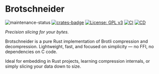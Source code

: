 # Brotschneider

![maintenance-status](https://img.shields.io/badge/maintenance-experimental-blue.svg)
[![crates-badge](https://img.shields.io/crates/v/brotschneider.svg)](https://crates.io/crates/brotschneider)
[![License: GPL v3](https://img.shields.io/badge/license-GPLv3-blue.svg)](https://www.gnu.org/licenses/gpl-3.0)
[![CI](https://github.com/nikhil-prabhu/brotschneider/actions/workflows/ci.yml/badge.svg)](https://github.com/nikhil-prabhu/brotschneider/actions)
[![CD](https://github.com/nikhil-prabhu/brotschneider/actions/workflows/cd.yml/badge.svg)](https://github.com/nikhil-prabhu/brotschneider/actions)

*Precision slicing for your bytes.*

Brotschneider is a pure Rust implementation of Brotli compression and decompression.
Lightweight, fast, and focused on simplicity — no FFI, no dependencies on C code.

Ideal for embedding in Rust projects, learning compression internals, or simply slicing your data down to size.
